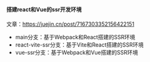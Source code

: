 #### 搭建react和Vue的ssr开发环境

文章：https://juejin.cn/post/7167303352156422151

- main分支：基于Webpack和React搭建的SSR环境
- react-vite-ssr分支：基于Vite和React搭建的SSR环境
- vue-ssr分支：基于Webpack和Vue搭建的SSR环境
